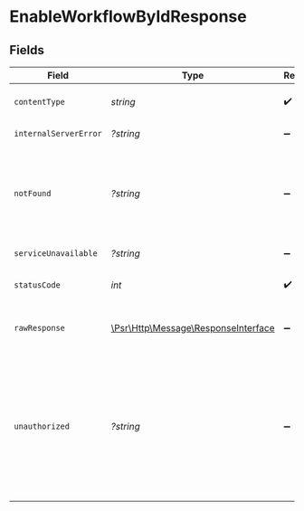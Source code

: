# EnableWorkflowByIdResponse


## Fields

| Field                                                                                                                                                                                      | Type                                                                                                                                                                                       | Required                                                                                                                                                                                   | Description                                                                                                                                                                                |
| ------------------------------------------------------------------------------------------------------------------------------------------------------------------------------------------ | ------------------------------------------------------------------------------------------------------------------------------------------------------------------------------------------ | ------------------------------------------------------------------------------------------------------------------------------------------------------------------------------------------ | ------------------------------------------------------------------------------------------------------------------------------------------------------------------------------------------ |
| `contentType`                                                                                                                                                                              | *string*                                                                                                                                                                                   | :heavy_check_mark:                                                                                                                                                                         | HTTP response content type for this operation                                                                                                                                              |
| `internalServerError`                                                                                                                                                                      | *?string*                                                                                                                                                                                  | :heavy_minus_sign:                                                                                                                                                                         | **Internal Server Error**<br/>                                                                                                                                                             |
| `notFound`                                                                                                                                                                                 | *?string*                                                                                                                                                                                  | :heavy_minus_sign:                                                                                                                                                                         | **Not Found**\<br/>\<br/>When you'll get `404 Not Found` response:<br/>- The Organization doesn't exist.<br/>- The Workflow doesn't exist.<br/>                                            |
| `serviceUnavailable`                                                                                                                                                                       | *?string*                                                                                                                                                                                  | :heavy_minus_sign:                                                                                                                                                                         | **Service Unavailable**<br/>                                                                                                                                                               |
| `statusCode`                                                                                                                                                                               | *int*                                                                                                                                                                                      | :heavy_check_mark:                                                                                                                                                                         | HTTP response status code for this operation                                                                                                                                               |
| `rawResponse`                                                                                                                                                                              | [\Psr\Http\Message\ResponseInterface](https://www.php-fig.org/psr/psr-7/#33-psrhttpmessageresponseinterface)                                                                               | :heavy_minus_sign:                                                                                                                                                                         | Raw HTTP response; suitable for custom response parsing                                                                                                                                    |
| `unauthorized`                                                                                                                                                                             | *?string*                                                                                                                                                                                  | :heavy_minus_sign:                                                                                                                                                                         | **Unauthorized**\<br/>\<br/>When you'll get `401 Unauthorized` response:<br/>- The User or Application Token is invalid.<br/>- The User or Application Token doesn't have permission to enable Workflows.<br/> |